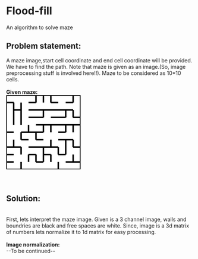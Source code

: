 # Flood-fill
An algorithm to solve maze

<h2>Problem statement:</h2>
  A maze image,start cell coordinate and end cell coordinate will be provided. We have to find the path. Note that maze is given as an image.(So, image preprocessing stuff is involved here!!). Maze to be considered as 10*10 cells.
<br>
<br>
<b>Given maze:</b>
<br>
<img src="maze00.jpg">
<br>
<br>
<br>
<h2>Solution:</h2>
<br>
First, lets interpret the maze image. Given is a 3 channel image, walls and boundries are black and free spaces are white. Since, image is a 3d matrix of numbers lets normalize it to 1d matrix for easy processing.
<br><br>
<b>Image normalization:</b>
<br>
--To be continued--
